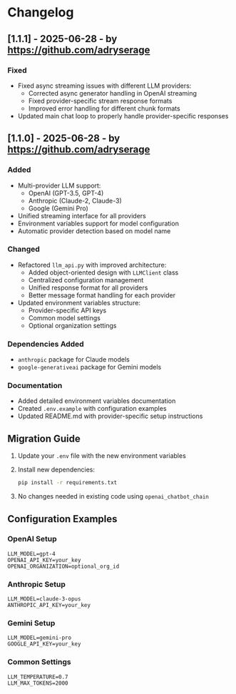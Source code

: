 # Changelog

## [1.1.1] - 2025-06-28 - by <https://github.com/adryserage>

### Fixed

- Fixed async streaming issues with different LLM providers:
  - Corrected async generator handling in OpenAI streaming
  - Fixed provider-specific stream response formats
  - Improved error handling for different chunk formats
- Updated main chat loop to properly handle provider-specific responses

## [1.1.0] - 2025-06-28 - by <https://github.com/adryserage>

### Added

- Multi-provider LLM support:
  - OpenAI (GPT-3.5, GPT-4)
  - Anthropic (Claude-2, Claude-3)
  - Google (Gemini Pro)
- Unified streaming interface for all providers
- Environment variables support for model configuration
- Automatic provider detection based on model name

### Changed

- Refactored `llm_api.py` with improved architecture:
  - Added object-oriented design with `LLMClient` class
  - Centralized configuration management
  - Unified response format for all providers
  - Better message format handling for each provider
- Updated environment variables structure:
  - Provider-specific API keys
  - Common model settings
  - Optional organization settings

### Dependencies Added

- `anthropic` package for Claude models
- `google-generativeai` package for Gemini models

### Documentation

- Added detailed environment variables documentation
- Created `.env.example` with configuration examples
- Updated README.md with provider-specific setup instructions

## Migration Guide

1. Update your `.env` file with the new environment variables
2. Install new dependencies:

   ```bash
   pip install -r requirements.txt
   ```

3. No changes needed in existing code using `openai_chatbot_chain`

## Configuration Examples

### OpenAI Setup

```env
LLM_MODEL=gpt-4
OPENAI_API_KEY=your_key
OPENAI_ORGANIZATION=optional_org_id
```

### Anthropic Setup

```env
LLM_MODEL=claude-3-opus
ANTHROPIC_API_KEY=your_key
```

### Gemini Setup

```env
LLM_MODEL=gemini-pro
GOOGLE_API_KEY=your_key
```

### Common Settings

```env
LLM_TEMPERATURE=0.7
LLM_MAX_TOKENS=2000
```
